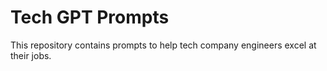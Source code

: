 # Tech GPT Prompts

This repository contains prompts to help tech company engineers excel at their jobs.
